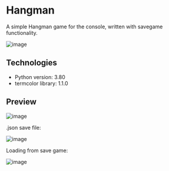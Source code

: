 # Hangman
A simple Hangman game for the console, written with savegame functionality.

![image](https://user-images.githubusercontent.com/96004796/156297010-2bd555d3-6ecd-4090-a031-0de8fb8a65fc.png)

## Technologies
* Python version: 3.80
* termcolor library: 1.1.0

## Preview

![image](https://user-images.githubusercontent.com/96004796/156298316-8ef19cc3-6941-4b1d-b34a-a26cf81dec32.png)

.json save file:

![image](https://user-images.githubusercontent.com/96004796/156297830-d0d57112-78e4-4291-9ba4-acd64b664c7c.png)

Loading from save game:

![image](https://user-images.githubusercontent.com/96004796/156297943-f7b2d503-e79e-4be6-b0d1-c7af522fdac6.png)
